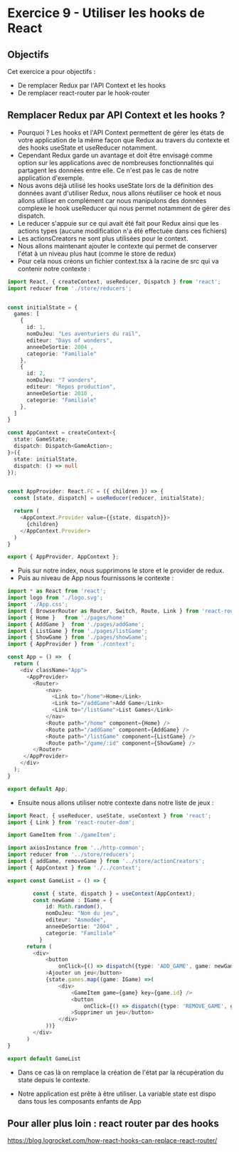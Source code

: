 # Exercice 9 - Utiliser les hooks de React

## Objectifs

Cet exercice a pour objectifs :
* De remplacer Redux par l'API Context et les hooks
* De remplacer react-router par le hook-router

## Remplacer Redux par API Context et les hooks ?
* Pourquoi ? Les hooks et l'API Context permettent de gérer les états de votre application de la même façon que Redux au travers du contexte et des hooks useState et  useReducer notamment. 
* Cependant Redux garde un avantage et doit être envisagé comme option sur les applications avec de nombreuses fonctionnalités qui partagent les données entre elle. Ce n'est pas le cas de notre application d'exemple.
* Nous avons déjà utilisé les hooks useState lors de la définition des données avant d'utiliser Redux, nous allons réutiliser ce hook et nous allons utiliser en complément car nous manipulons des données complexe le hook useReducer qui nous permet notamment de gérer des dispatch.
* Le reducer s'appuie sur ce qui avait été fait pour Redux ainsi que les actions types (aucune modification n'a été effectuée dans ces fichiers)
* Les actionsCreators ne sont plus utilisées pour le context. 
* Nous allons maintenant ajouter le contexte qui permet de conserver l'état à un niveau plus haut (comme le store de redux)
* Pour cela nous créons un fichier context.tsx à la racine de src qui va contenir notre contexte : 
```typescript
import React, { createContext, useReducer, Dispatch } from 'react';
import reducer from './store/reducers';


const initialState = {
  games: [
    {
      id: 1,
      nomDuJeu: "Les aventuriers du rail", 
      editeur: "Days of wonders", 
      anneeDeSortie: 2004 , 
      categorie: "Familiale"
    },
    {
      id: 2,
      nomDuJeu: "7 wonders", 
      editeur: "Repos production", 
      anneeDeSortie: 2010 , 
      categorie: "Familiale" 
    },
  ]
}

const AppContext = createContext<{
  state: GameState;
  dispatch: Dispatch<GameAction>;
}>({
  state: initialState,
  dispatch: () => null
});


const AppProvider: React.FC = ({ children }) => {
  const [state, dispatch] = useReducer(reducer, initialState);

  return (
    <AppContext.Provider value={{state, dispatch}}>
      {children}
    </AppContext.Provider>
  )
}

export { AppProvider, AppContext };
```
* Puis sur notre index, nous supprimons le store et le provider de redux.
* Puis au niveau de App nous fournissons le contexte : 
```typescript
import * as React from 'react';
import logo from './logo.svg';
import './App.css';
import { BrowserRouter as Router, Switch, Route, Link } from 'react-router-dom';
import { Home }   from './pages/home'
import { AddGame }  from './pages/addGame';
import { ListGame } from './pages/listGame';
import { ShowGame } from './pages/showGame';
import { AppProvider } from './context';

const App = () =>  {
  return (
    <div className="App">
      <AppProvider>
        <Router>
            <nav>
              <Link to="/home">Home</Link>
              <Link to="/addGame">Add Game</Link>
              <Link to="/listGame">List Games</Link>
            </nav>
            <Route path="/home" component={Home} />
            <Route path="/addGame" component={AddGame} />
            <Route path="/listGame" component={ListGame} />
            <Route path="/game/:id" component={ShowGame} />
        </Router>
     </AppProvider>
    </div>
  );
}

export default App;

```
* Ensuite nous allons utiliser notre contexte dans notre liste de jeux : 
```typescript
import React, { useReducer, useState, useContext } from 'react';
import { Link } from 'react-router-dom';

import GameItem from './gameItem';

import axiosInstance from '../http-common';
import reducer from '../store/reducers';
import { addGame, removeGame } from '../store/actionCreators';
import { AppContext } from './../context';

export const GameList = () => {

        const { state, dispatch } = useContext(AppContext);
        const newGame : IGame = { 
            id: Math.random(),
            nomDuJeu: "Nom du jeu", 
            editeur: "Asmodée", 
            anneeDeSortie: "2004" , 
            categorie: "Familiale" 
          }
      return (
        <div>
            <button
                onClick={() => dispatch({type: 'ADD_GAME', game: newGame})}
            >Ajouter un jeu</button>
            {state.games.map((game: IGame) =>(
                <div>
                    <GameItem game={game} key={game.id} />
                    <button
                        onClick={() => dispatch({type: 'REMOVE_GAME', game: values})}
                    >Supprimer un jeu</button>
                </div>
            ))}
        </div>
      )
}

export default GameList
```
* Dans ce cas là on remplace la création de l'état par la récupération du state depuis le contexte.

* Notre application est prête à être utiliser. La variable state est dispo dans tous les composants enfants de App

## Pour aller plus loin :  react router par des hooks

https://blog.logrocket.com/how-react-hooks-can-replace-react-router/